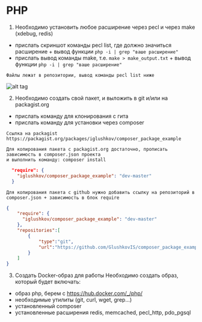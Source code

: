 # PHP

1. Необходимо установить любое расширение через pecl и через make (xdebug, redis)
- прислать скриншот команды pecl list, где должно значиться расширение + вывод функции `php -i | grep "ваше расширение"`
- прислать вывод команды make, т.е. `make > make_output.txt` + вывод функции `php -i | grep "ваше расширение"`

```
Файлы лежат в репозитории, вывод команды pecl list ниже
```
![alt tag](https://github.com/otusteamedu/PHP/blob/iglushkov/hm1-3/pecl_list.png)​

2. Необходимо создать свой пакет, и выложить в git и/или на packagist.org
- прислать команду для клонирования с гита
- прислать команду для установки через composer

```
Ссылка на packagist https://packagist.org/packages/iglushkov/composer_package_example

Для копирования пакета с packagist.org достаточно, прописать зависимость в composer.json проекта
и выполнить команду: composer install
```
```json
  "require": {
    "iglushkov/composer_package_example": "dev-master"
  }
```
```
Для копирования пакета с github нужно добавить ссылку на репозиторий в composer.json + зависимость в блок require
```
```json
{
    "require": {
      "iglushkov/composer_package_example": "dev-master"
    },
    "repositories":[
        {
            "type":"git",
            "url":"https://github.com/GlushkovIS/composer_package_example"
        }
    ]
}
```

3. Создать Docker-образ для работы
Необходимо создать образ, который будет включать:
- образ php, берем с https://hub.docker.com/_/php/
- необходимые утилиты (git, curl, wget, grep...)
- установленный composer
- установленные расширения redis, memcached, pecl_http, pdo_pgsql
